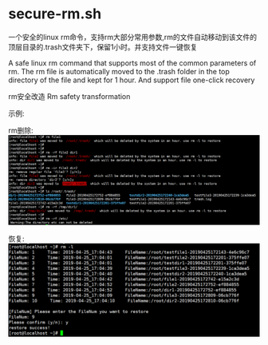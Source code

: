 # secure-rm.sh

一个安全的linux rm命令，支持rm大部分常用参数,rm的文件自动移动到该文件的顶层目录的.trash文件夹下，保留1小时。并支持文件一键恢复

A safe linux rm command that supports most of the common parameters of rm. The rm file is automatically moved to the .trash folder in the top directory of the file and kept for 1 hour. And support file one-click recovery


rm安全改造
Rm safety transformation

示例:

rm删除:
  ![image](https://github.com/gxglls/secure-rm.sh/blob/master/img/%E5%88%A0%E9%99%A4.png)
  
恢复:
  ![image](https://github.com/gxglls/secure-rm.sh/blob/master/img/%E6%81%A2%E5%A4%8D.png)
